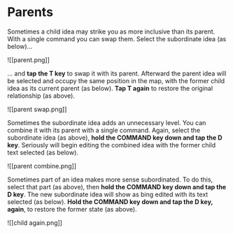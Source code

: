 # Parents

Sometimes a child idea may strike you as more inclusive than its parent. With a single command you can swap them. Select the subordinate idea (as below)...

![[parent.png]]

… and **tap the T key** to swap it with its parent. Afterward the parent idea will be selected and occupy the same position in the map, with the former child idea as its current parent (as below). **Tap T again** to restore the original relationship (as above).

![[parent swap.png]]

Sometimes the subordinate idea adds an unnecessary level. You can combine it with its parent with a single command. Again, select the subordinate idea (as above), **hold the COMMAND key down and tap the D key**. Seriously will begin editing the combined idea with the former child text selected (as below).

![[parent combine.png]]

Sometimes part of an idea makes more sense subordinated. To do this, select that part (as above), then **hold the COMMAND key down and tap the D key**. The new subordinate idea will show as bing edited with its text selected (as below). **Hold the COMMAND key down and tap the D key, again**, to restore the former state (as above).

![[child again.png]]


